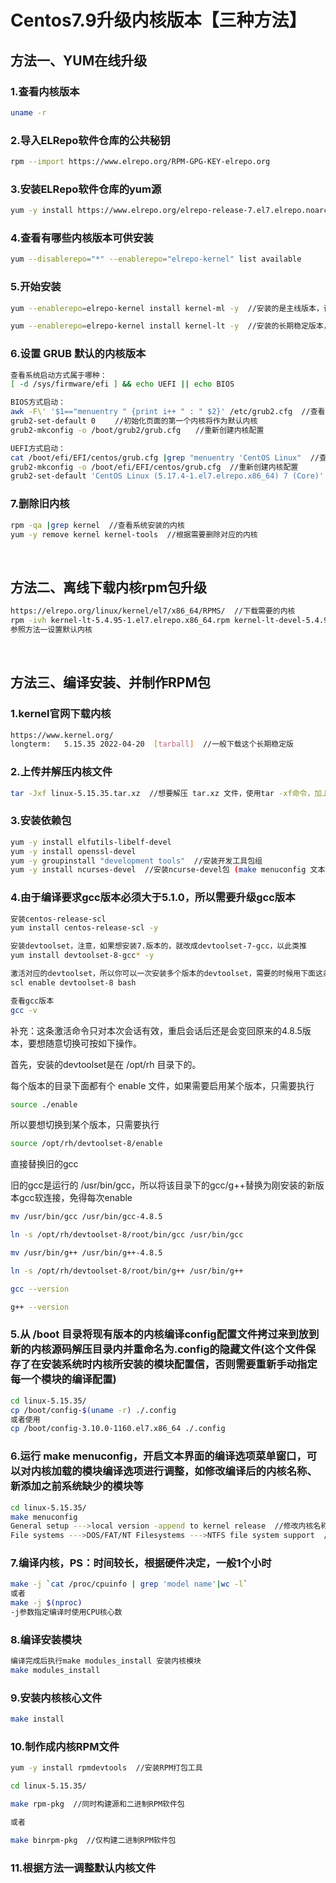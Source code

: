 # Centos7.9升级内核版本【三种方法】

## 方法一、YUM在线升级

### 1.查看内核版本

```sh
uname -r
```

### 2.导入ELRepo软件仓库的公共秘钥

```sh
rpm --import https://www.elrepo.org/RPM-GPG-KEY-elrepo.org
```

### 3.安装ELRepo软件仓库的yum源

```sh
yum -y install https://www.elrepo.org/elrepo-release-7.el7.elrepo.noarch.rpm
```

### 4.查看有哪些内核版本可供安装

```sh
yum --disablerepo="*" --enablerepo="elrepo-kernel" list available
```

### 5.开始安装

```sh
yum --enablerepo=elrepo-kernel install kernel-ml -y  //安装的是主线版本，该版本比较激进，慎重选择。

yum --enablerepo=elrepo-kernel install kernel-lt -y  //安装的长期稳定版本，稳定可靠。
```

### 6.设置 GRUB 默认的内核版本

```sh
查看系统启动方式属于哪种：
[ -d /sys/firmware/efi ] && echo UEFI || echo BIOS

BIOS方式启动：
awk -F\' '$1=="menuentry " {print i++ " : " $2}' /etc/grub2.cfg  //查看系统可用内核
grub2-set-default 0 　　//初始化页面的第一个内核将作为默认内核
grub2-mkconfig -o /boot/grub2/grub.cfg　　//重新创建内核配置

UEFI方式启动：
cat /boot/efi/EFI/centos/grub.cfg |grep "menuentry 'CentOS Linux"  //查看系统可用内核
grub2-mkconfig -o /boot/efi/EFI/centos/grub.cfg  //重新创建内核配置
grub2-set-default 'CentOS Linux (5.17.4-1.el7.elrepo.x86_64) 7 (Core)'  //配置默认内核
```

### 7.删除旧内核

```sh
rpm -qa |grep kernel  //查看系统安装的内核
yum -y remove kernel kernel-tools  //根据需要删除对应的内核
```

<br/>

## 方法二、离线下载内核rpm包升级

```sh
https://elrepo.org/linux/kernel/el7/x86_64/RPMS/  //下载需要的内核
rpm -ivh kernel-lt-5.4.95-1.el7.elrepo.x86_64.rpm kernel-lt-devel-5.4.95-1.el7.elrepo.x86_64.rpm  //安装内核包
参照方法一设置默认内核
```

<br/>

## 方法三、编译安装、并制作RPM包

### 1.kernel官网下载内核

```sh
https://www.kernel.org/
longterm:	5.15.35	2022-04-20	[tarball]  //一般下载这个长期稳定版
```

### 2.上传并解压内核文件

```sh
tar -Jxf linux-5.15.35.tar.xz  //想要解压 tar.xz 文件，使用tar -xf命令，加上压缩包名字即可。
```

### 3.安装依赖包

```sh
yum -y install elfutils-libelf-devel
yum -y install openssl-devel
yum -y groupinstall "development tools"  //安装开发工具包组
yum -y install ncurses-devel  //安装ncurse-devel包 (make menuconfig 文本界面窗口依赖包)
```

### 4.由于编译要求gcc版本必须大于5.1.0，所以需要升级gcc版本

```sh
安装centos-release-scl
yum install centos-release-scl -y

安装devtoolset，注意，如果想安装7.版本的，就改成devtoolset-7-gcc，以此类推
yum install devtoolset-8-gcc* -y

激活对应的devtoolset，所以你可以一次安装多个版本的devtoolset，需要的时候用下面这条命令切换到对应的版本
scl enable devtoolset-8 bash

查看gcc版本
gcc -v
```

补充：这条激活命令只对本次会话有效，重启会话后还是会变回原来的4.8.5版本，要想随意切换可按如下操作。

首先，安装的devtoolset是在 /opt/rh 目录下的。

每个版本的目录下面都有个 enable 文件，如果需要启用某个版本，只需要执行

```sh
source ./enable
```

所以要想切换到某个版本，只需要执行

```sh
source /opt/rh/devtoolset-8/enable
```

直接替换旧的gcc

旧的gcc是运行的 /usr/bin/gcc，所以将该目录下的gcc/g++替换为刚安装的新版本gcc软连接，免得每次enable

```sh
mv /usr/bin/gcc /usr/bin/gcc-4.8.5

ln -s /opt/rh/devtoolset-8/root/bin/gcc /usr/bin/gcc

mv /usr/bin/g++ /usr/bin/g++-4.8.5

ln -s /opt/rh/devtoolset-8/root/bin/g++ /usr/bin/g++

gcc --version

g++ --version
```

### 5.从 /boot 目录将现有版本的内核编译config配置文件拷过来到放到新的内核源码解压目录内并重命名为.config的隐藏文件(这个文件保存了在安装系统时内核所安装的模块配置信，否则需要重新手动指定每一个模块的编译配置)

```sh
cd linux-5.15.35/
cp /boot/config-$(uname -r) ./.config
或者使用
cp /boot/config-3.10.0-1160.el7.x86_64 ./.config
```

### 6.运行 make menuconfig，开启文本界面的编译选项菜单窗口，可以对内核加载的模块编译选项进行调整，如修改编译后的内核名称、新添加之前系统缺少的模块等

```sh
cd linux-5.15.35/
make menuconfig
General setup --->local version -append to kernel release  //修改内核名称_zhiming.su@qq.com
File systems --->DOS/FAT/NT Filesystems --->NTFS file system support  //新添加NTFS文件系统支持模块
```

### 7.编译内核，PS：时间较长，根据硬件决定，一般1个小时

```sh
make -j `cat /proc/cpuinfo | grep 'model name'|wc -l`
或者
make -j $(nproc)
-j参数指定编译时使用CPU核心数
```

### 8.编译安装模块

```sh
编译完成后执行make modules_install 安装内核模块
make modules_install
```

### 9.安装内核核心文件

```sh
make install
```

### 10.制作成内核RPM文件

```sh
yum -y install rpmdevtools  //安装RPM打包工具

cd linux-5.15.35/

make rpm-pkg  //同时构建源和二进制RPM软件包

或者

make binrpm-pkg  //仅构建二进制RPM软件包
```

### 11.根据方法一调整默认内核文件